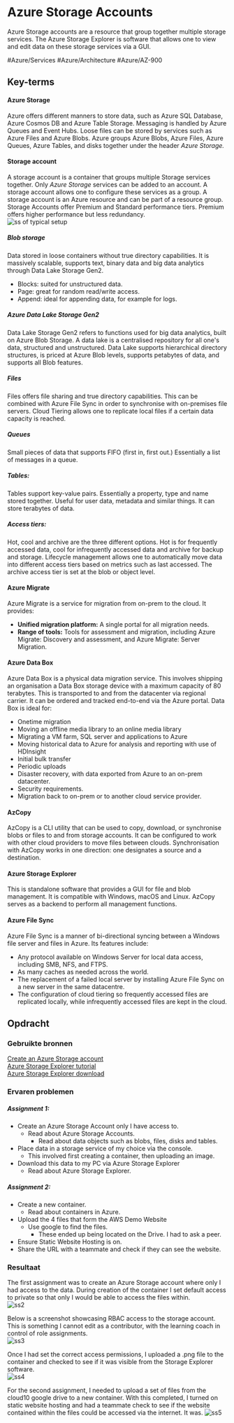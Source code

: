 # Azure Storage Accounts
Azure Storage accounts are a resource that group together multiple storage services. The Azure Storage Explorer is software that allows one to view and edit data on these storage services via a GUI.

#Azure/Services #Azure/Architecture #Azure/AZ-900
## Key-terms
#### Azure Storage
Azure offers different manners to store data, such as Azure SQL Database, Azure Cosmos DB and Azure Table Storage. Messaging is handled by Azure Queues and Event Hubs. Loose files can be stored by services such as Azure Files and Azure Blobs. Azure groups Azure Blobs, Azure Files, Azure Queues, Azure Tables, and disks together under the header *Azure Storage.*

#### Storage account
A storage account is a container that groups multiple Storage services together. Only *Azure Storage* services can be added to an account. A storage account allows one to configure these services as a group. A storage account is an Azure resource and can be part of a resource group. Storage Accounts offer Premium and Standard performance tiers. Premium offers higher performance but less redundancy.  
![ss of typical setup](../../00_includes/AZ-05_screenshot1.png)  
##### Blob storage
Data stored in loose containers without true directory capabilities. It is massively scalable, supports text, binary data and big data analytics through Data Lake Storage Gen2.
* Blocks: suited for unstructured data.
* Page: great for random read/write access.
* Append: ideal for appending data, for example for logs.

##### Azure Data Lake Storage Gen2
Data Lake Storage Gen2 refers to functions used for big data analytics, built on Azure Blob Storage. A data lake is a centralised repository for all one's data, structured and unstructured. Data Lake supports hierarchical directory structures, is priced at Azure Blob levels, supports petabytes of data, and supports all Blob features.

##### Files
Files offers file sharing and true directory capabilities. This can be combined with Azure File Sync in order to synchronise with on-premises file servers. Cloud Tiering allows one to replicate local files if a certain data capacity is reached.

##### Queues
Small pieces of data that supports FIFO (first in, first out.) Essentially a list of messages in a queue.

##### Tables:
Tables support key-value pairs. Essentially a property, type and name stored together. Useful for user data, metadata and similar things. It can store terabytes of data.

##### Access tiers:
Hot, cool and archive are the three different options. Hot is for frequently accessed data, cool for infrequently accessed data and archive for backup and storage. Lifecycle management allows one to automatically move data into different access tiers based on metrics such as last accessed. The archive access tier is set at the blob or object level.

#### Azure Migrate
Azure Migrate is a service for migration from on-prem to the cloud. It provides:

* **Unified migration platform:** A single portal for all migration needs.
* **Range of tools:** Tools for assessment and migration, including Azure Migrate: Discovery and assessment, and Azure Migrate: Server Migration.

#### Azure Data Box
Azure Data Box is a physical data migration service. This involves shipping an organisation a Data Box storage device with a maximum capacity of 80 terabytes. This is transported to and from the datacenter via regional carrier. It can be ordered and tracked end-to-end via the Azure portal. Data Box is ideal for:

* Onetime migration
* Moving an offline media library to an online media library
* Migrating a VM farm, SQL server and applications to Azure
* Moving historical data to Azure for analysis and reporting with use of HDInsight
* Initial bulk transfer
* Periodic uploads
* Disaster recovery, with data exported from Azure to an on-prem datacenter.
* Security requirements.
* Migration back to on-prem or to another cloud service provider.

#### AzCopy
AzCopy is a CLI utility that can be used to copy, download, or synchronise blobs or files to and from storage accounts. It can be configured to work with other cloud providers to move files between clouds. Synchronisation with AzCopy works in one direction: one designates a source and a destination.

#### Azure Storage Explorer
This is standalone software that provides a GUI for file and blob management. It is compatible with Windows, macOS and Linux. AzCopy serves as a backend to perform all management functions.

#### Azure File Sync
Azure File Sync is a manner of bi-directional syncing between a Windows file server and files in Azure. Its features include:
* Any protocol available on Windows Server for local data access, including SMB, NFS, and FTPS.
* As many caches as needed across the world.
* The replacement of a failed local server by installing Azure File Sync on a new server in the same datacentre.
* The configuration of cloud tiering so frequently accessed files are replicated locally, while infrequently accessed files are kept in the cloud.

## Opdracht
### Gebruikte bronnen
[Create an Azure Storage account](https://learn.microsoft.com/en-us/training/modules/create-azure-storage-account/)  
[Azure Storage Explorer tutorial](https://learn.microsoft.com/en-us/training/modules/upload-download-and-manage-data-with-azure-storage-explorer/)  
[Azure Storage Explorer download](https://azure.microsoft.com/en-us/products/storage/storage-explorer/)  

### Ervaren problemen
##### Assignment 1:
* Create an Azure Storage Account only I have access to.
	* Read about Azure Storage Accounts.
		* Read about data objects such as blobs, files, disks and tables.
* Place data in a storage service of my choice via the console.
	* This involved first creating a container, then uploading an image.
* Download this data to my PC via Azure Storage Explorer
	* Read about Azure Storage Explorer.

##### Assignment 2:
* Create a new container.
	* Read about containers in Azure.
* Upload the 4 files that form the AWS Demo Website
	* Use google to find the files.
		* These ended up being located on the Drive. I had to ask a peer.
* Ensure Static Website Hosting is on.
* Share the URL with a teammate and check if they can see the website.

### Resultaat
The first assignment was to create an Azure Storage account where only I had access to the data. During creation of the container I set default access to private so that only I would be able to access the files within.  
![ss2](../../00_includes/AZ-05_screenshot2.png)  

Below is a screenshot showcasing RBAC access to the storage account. This is something I cannot edit as a contributor, with the learning coach in control of role assignments.  
![ss3](../../00_includes/AZ-05_screenshot3.png)  

Once I had set the correct access permissions, I uploaded a .png file to the container and checked to see if it was visible from the Storage Explorer software.  
![ss4](../../00_includes/AZ-05_screenshot4.png)  

For the second assignment, I needed to upload a set of files from the cloud10 google drive to a new container. With this completed, I turned on static website hosting and had a teammate check to see if the website contained within the files could be accessed via the internet. It was.
![ss5](../../00_includes/AZ-05_screenshot5.png)  
